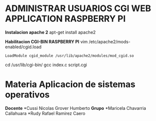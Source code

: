 # ADMINISTRAR USUARIOS CGI WEB APPLICATION RASPBERRY PI

**Instalacion apache 2**
apt-get install apache2

**Habilitacion CGI-BIN RASPBERRY PI**
vim /etc/apache2/mods-enabled/cgid.load
~~~~
LoadModule cgid_module /usr/lib/apache2/modules/mod_cgid.so
~~~~
cd /usr/lib/cgi-bin/
gcc index.c script.cgi

# Materia Aplicacion de sistemas operativos
**Docente** 
*Cussi Nicolas Grover Humberto
**Grupo** 
*Maricela Chavarria Callahuara
*Rudy Rafael Ramirez Caero

